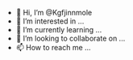 - 👋 Hi, I’m @Kgfjinnmole
- 👀 I’m interested in ...
- 🌱 I’m currently learning ...
- 💞️ I’m looking to collaborate on ...
- 📫 How to reach me ...

<!---
Kgfjinnmole/Kgfjinnmole is a ✨ special ✨ repository because its `README.md` (this file) appears on your GitHub profile.
You can click the Preview link to take a look at your changes.
--->
